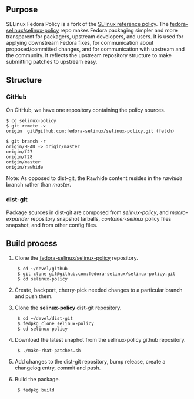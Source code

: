 ## Purpose

SELinux Fedora Policy is a fork of the [SElinux reference policy](https://github.com/SELinuxProject/refpolicy/). The [fedora-selinux/selinux-policy](https://github.com/selinux-policy/selinux-policy.git) repo makes Fedora packaging simpler and more transparent for packagers, upstream developers, and users. It is used for applying downstream Fedora fixes, for communication about proposed/committed changes, and for communication with upstream and the community. It reflects the upstream repository structure to make submitting patches to upstream easy.

## Structure

### GitHub
On GitHub, we have one repository containing the policy sources.

    $ cd selinux-policy
    $ git remote -v
    origin	git@github.com:fedora-selinux/selinux-policy.git (fetch)

    $ git branch -r
    origin/HEAD -> origin/master
    origin/f27
    origin/f28
    origin/master
    origin/rawhide

Note: As opposed to dist-git, the Rawhide content resides in the _rawhide_ branch rather than _master_.

### dist-git
Package sources in dist-git are composed from _selinux-policy_, and _macro-expander_ repository snapshot tarballs, _container-selinux_ policy files snapshot, and from other config files.

## Build process

1. Clone the [fedora-selinux/selinux-policy](https://github.com/fedora-selinux/selinux-policy) repository.

        $ cd ~/devel/github
        $ git clone git@github.com:fedora-selinux/selinux-policy.git
        $ cd selinux-policy

2. Create, backport, cherry-pick needed changes to a particular branch and push them.

3. Clone the **selinux-policy** dist-git repository.

        $ cd ~/devel/dist-git
        $ fedpkg clone selinux-policy
        $ cd selinux-policy

4. Download the latest snaphot from the selinux-policy github repository.

        $ ./make-rhat-patches.sh

5. Add changes to the dist-git repository, bump release, create a changelog entry, commit and push.
6. Build the package.

        $ fedpkg build
